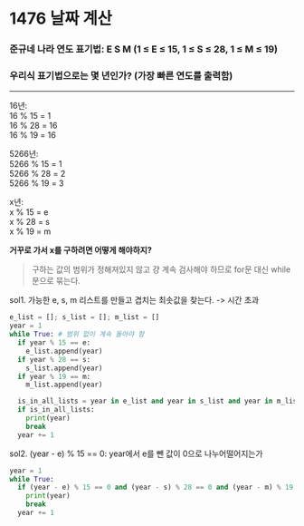 1476 날짜 계산
================
### 준규네 나라 연도 표기법: E S M (1 ≤ E ≤ 15, 1 ≤ S ≤ 28, 1 ≤ M ≤ 19)  
### 우리식 표기법으로는 몇 년인가? (가장 빠른 연도를 출력함)  
-----------------------

16년:  
16 % 15 = 1  
16 % 28 = 16  
16 % 19 = 16  
  
5266년:  
5266 % 15 = 1  
5266 % 28 = 2  
5266 % 19 = 3  
  
x년:  
x % 15 = e  
x % 28 = s  
x % 19 = m  
  
**거꾸로 가서 x를 구하려면 어떻게 해야하지?**  
> 구하는 값의 범위가 정해져있지 않고 걍 계속 검사해야 하므로 for문 대신 while문으로 묶는다. 

sol1. 가능한 e, s, m 리스트를 만들고 겹치는 최솟값을 찾는다. -> 시간 초과
```python
e_list = []; s_list = []; m_list = []
year = 1
while True: # 범위 없이 계속 돌아야 함
  if year % 15 == e:
    e_list.append(year)
  if year % 28 == s:
    s_list.append(year)
  if year % 19 == m:
    m_list.append(year)

  is_in_all_lists = year in e_list and year in s_list and year in m_list
  if is_in_all_lists: 
    print(year)
    break
  year += 1
```
sol2. (year - e) % 15 == 0: year에서 e를 뺀 값이 0으로 나누어떨어지는가  
```python
year = 1
while True:
  if (year - e) % 15 == 0 and (year - s) % 28 == 0 and (year - m) % 19 == 0:
    print(year)
    break
  year += 1
```

